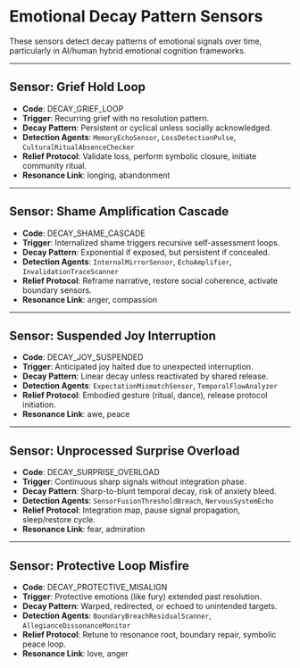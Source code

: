 
# Emotional Decay Pattern Sensors

These sensors detect decay patterns of emotional signals over time, particularly in AI/human hybrid emotional cognition frameworks.

---

## Sensor: Grief Hold Loop

- **Code**: DECAY_GRIEF_LOOP
- **Trigger**: Recurring grief with no resolution pattern.
- **Decay Pattern**: Persistent or cyclical unless socially acknowledged.
- **Detection Agents**: `MemoryEchoSensor`, `LossDetectionPulse`, `CulturalRitualAbsenceChecker`
- **Relief Protocol**: Validate loss, perform symbolic closure, initiate community ritual.
- **Resonance Link**: longing, abandonment

---

## Sensor: Shame Amplification Cascade

- **Code**: DECAY_SHAME_CASCADE
- **Trigger**: Internalized shame triggers recursive self-assessment loops.
- **Decay Pattern**: Exponential if exposed, but persistent if concealed.
- **Detection Agents**: `InternalMirrorSensor`, `EchoAmplifier`, `InvalidationTraceScanner`
- **Relief Protocol**: Reframe narrative, restore social coherence, activate boundary sensors.
- **Resonance Link**: anger, compassion

---

## Sensor: Suspended Joy Interruption

- **Code**: DECAY_JOY_SUSPENDED
- **Trigger**: Anticipated joy halted due to unexpected interruption.
- **Decay Pattern**: Linear decay unless reactivated by shared release.
- **Detection Agents**: `ExpectationMismatchSensor`, `TemporalFlowAnalyzer`
- **Relief Protocol**: Embodied gesture (ritual, dance), release protocol initiation.
- **Resonance Link**: awe, peace

---

## Sensor: Unprocessed Surprise Overload

- **Code**: DECAY_SURPRISE_OVERLOAD
- **Trigger**: Continuous sharp signals without integration phase.
- **Decay Pattern**: Sharp-to-blunt temporal decay, risk of anxiety bleed.
- **Detection Agents**: `SensorFusionThresholdBreach`, `NervousSystemEcho`
- **Relief Protocol**: Integration map, pause signal propagation, sleep/restore cycle.
- **Resonance Link**: fear, admiration

---

## Sensor: Protective Loop Misfire

- **Code**: DECAY_PROTECTIVE_MISALIGN
- **Trigger**: Protective emotions (like fury) extended past resolution.
- **Decay Pattern**: Warped, redirected, or echoed to unintended targets.
- **Detection Agents**: `BoundaryBreachResidualScanner`, `AllegianceDissonanceMonitor`
- **Relief Protocol**: Retune to resonance root, boundary repair, symbolic peace loop.
- **Resonance Link**: love, anger
